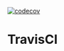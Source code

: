[![codecov](https://codecov.io/gh/alexbarbosabr/TravisCI/branch/main/graph/badge.svg)](https://codecov.io/gh/alexbarbosabr/TravisCI)
# TravisCI
